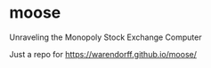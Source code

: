 # moose
Unraveling the Monopoly Stock Exchange Computer

Just a repo for https://warendorff.github.io/moose/
